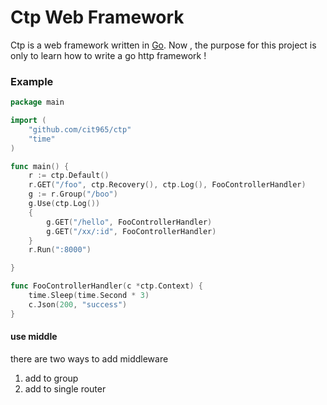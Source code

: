 # Ctp Web Framework

Ctp is a web framework written in [Go](https://go.dev/). Now , the purpose  for this project is only to learn how to write a go http framework !

### Example

```go
package main

import (
	"github.com/cit965/ctp"
	"time"
)

func main() {
	r := ctp.Default()
	r.GET("/foo", ctp.Recovery(), ctp.Log(), FooControllerHandler)
	g := r.Group("/boo")
	g.Use(ctp.Log())
	{
		g.GET("/hello", FooControllerHandler)
		g.GET("/xx/:id", FooControllerHandler)
	}
	r.Run(":8000")

}

func FooControllerHandler(c *ctp.Context) {
	time.Sleep(time.Second * 3)
	c.Json(200, "success")
}
```

#### use middle

there are two ways to add middleware

1. add to group
2. add to single router

